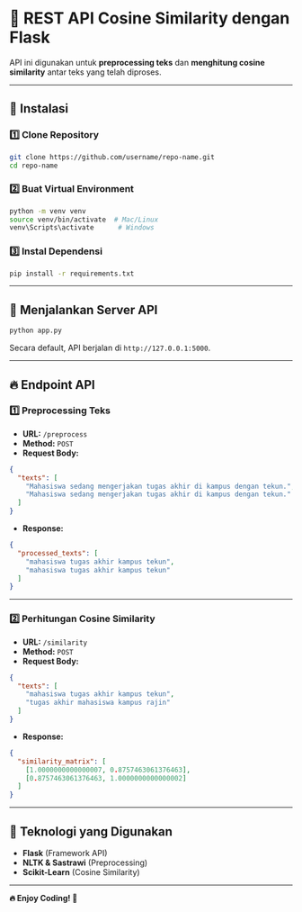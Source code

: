 # 📌 REST API Cosine Similarity dengan Flask

API ini digunakan untuk **preprocessing teks** dan **menghitung cosine similarity** antar teks yang telah diproses.

---

## 🚀 Instalasi

### 1️⃣ **Clone Repository**

```bash
git clone https://github.com/username/repo-name.git
cd repo-name
```

### 2️⃣ **Buat Virtual Environment**

```bash
python -m venv venv
source venv/bin/activate  # Mac/Linux
venv\Scripts\activate      # Windows
```

### 3️⃣ **Instal Dependensi**

```bash
pip install -r requirements.txt
```

---

## 🚀 Menjalankan Server API

```bash
python app.py
```

Secara default, API berjalan di `http://127.0.0.1:5000`.

---

## 🔥 Endpoint API

### 1️⃣ **Preprocessing Teks**

- **URL:** `/preprocess`
- **Method:** `POST`
- **Request Body:**

```json
{
  "texts": [
    "Mahasiswa sedang mengerjakan tugas akhir di kampus dengan tekun.",
    "Mahasiswa sedang mengerjakan tugas akhir di kampus dengan tekun."
  ]
}
```

- **Response:**

```json
{
  "processed_texts": [
    "mahasiswa tugas akhir kampus tekun",
    "mahasiswa tugas akhir kampus tekun"
  ]
}
```

---

### 2️⃣ **Perhitungan Cosine Similarity**

- **URL:** `/similarity`
- **Method:** `POST`
- **Request Body:**

```json
{
  "texts": [
    "mahasiswa tugas akhir kampus tekun",
    "tugas akhir mahasiswa kampus rajin"
  ]
}
```

- **Response:**

```json
{
  "similarity_matrix": [
    [1.0000000000000007, 0.8757463061376463],
    [0.8757463061376463, 1.0000000000000002]
  ]
}
```

---

## 🎯 Teknologi yang Digunakan

- **Flask** (Framework API)
- **NLTK & Sastrawi** (Preprocessing)
- **Scikit-Learn** (Cosine Similarity)

---

**🔥 Enjoy Coding! 🚀**
